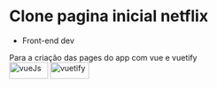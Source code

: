 # Clone pagina inicial netflix

* Front-end dev

Para a criação das pages do app com vue e vuetify  
<img align="center" alt="vueJs" height="30" width="70" src="https://img.shields.io/badge/React.js-35495E?style=for--badge&logo=vue.js&logoColor=4FC08D">
<img align="center" alt="vuetify" height="30" width="70" src="https://img.shields.io/badge/Vuetify-35495E?style=for--badge&logo=vuetify&logoColor=3964ca">
